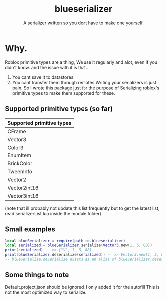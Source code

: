 <h1 align="center">blueserializer</h1>
<div align="center">A serializer written so you dont have to make one yourself.</div>
<div>&nbsp;</div>

# Why.
Roblox primitive types are a thing, We use it regularly and alot, even if you didn't know. and the issue with it is that..
1. You cant save it to datastores
2. You cant transfer them through remotes
Writing your serializers is just pain. So I wrote this package just for the purpose of
Serializing roblox's primitive types to make them supported for these.
## Supported primitive types (so far)

| Supported primitive types |
|---------------------------|
| CFrame                    |
| Vector3                   |
| Color3                    |
| EnumItem                  |
| BrickColor                |
| TweenInfo                 |
| Vector2                   |
| Vector2int16              |
| Vector3int16              |

(note that ill probably not update this list frequently but to get the latest list,
read serializerList.lua inside the module folder)

## Small examples

```lua
local blueSerializer = require(path.to.blueserializer)
local serialized = blueSerializer.serialize(Vector3.new(1, 5, 88))
print(serialized) -- >> {"V", 1, 5, 88}
print(blueSerializer.deserialize(serialized)) -- >> Vector3.new(1, 5, 88) or in the output 1, 5, 88
-- blueSerialize.deSerialize exists as an alias of blueSerializer.deserialize
```

## Some things to note
Default.project.json should be ignored. I only added it for the autofill
This is not the most optimized way to serialize.